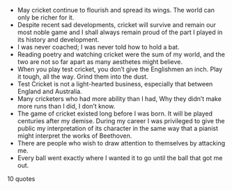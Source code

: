  - May cricket continue to flourish and spread its wings. The world can only be richer for it.
 - Despite recent sad developments, cricket will survive and remain our most noble game and I shall always remain proud of the part I played in its history and development.
 - I was never coached; I was never told how to hold a bat.
 - Reading poetry and watching cricket were the sum of my world, and the two are not so far apart as many aesthetes might believe.
 - When you play test cricket, you don’t give the Englishmen an inch. Play it tough, all the way. Grind them into the dust.
 - Test Cricket is not a light-hearted business, especially that between England and Australia.
 - Many cricketers who had more ability than I had, Why they didn’t make more runs than I did, I don’t know.
 - The game of cricket existed long before I was born. It will be played centuries after my demise. During my career I was privileged to give the public my interpretation of its character in the same way that a pianist might interpret the works of Beethoven.
 - There are people who wish to draw attention to themselves by attacking me.
 - Every ball went exactly where I wanted it to go until the ball that got me out.

10 quotes